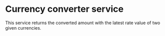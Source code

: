 # Currency converter service

This service returns the converted amount with the latest rate value of two given currencies.
